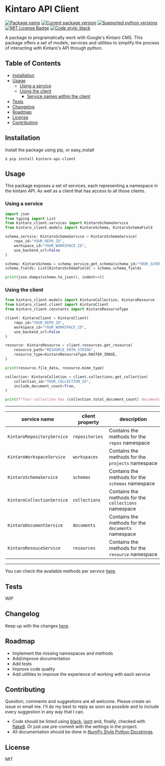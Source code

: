 # Kintaro API Client
[![Package name][package-name]][package-name] [![Current package version][curr-version-badge]][curr-version-badge] [![Supported python versions][python-version-badge]][python-version-badge] [![MIT License Badge][license-badge]][license] [![Code style: black][black-badge]](https://github.com/psf/black)

A package to programatically work with Google's Kintaro CMS.
This package offers a set of models, services and utilities to simplify the process of interacting with Kintaro's API through python.

## Table of Contents
* [Installation](#installation)
* [Usage](#usage)
    * [Using a service](#using-a-service)
    * [Using the client](#using-the-client)
        * [Service names within the client](#service-names-within-the-client)
* [Tests](#tests)
* [Changelog](#changelog)
* [Roadmap](#roadmap)
* [License](#license)
* [Contributing](#contributing)

## Installation
Install the package using pip, or easy_install
```shell
$ pip install kintaro-api-client
```

## Usage
This package exposes a set of services, each representing a namespace in the kintaro API.
As well as a client that has access to all those clients.

### Using a service
```python
import json
from typing import List
from kintaro_client.services import KintaroSchemaService
from kintaro_client.models import KintaroSchema, KintaroSchemaField

schema_service: KintaroSchemaService = KintaroSchemaService(
    repo_id="YOUR_REPO_ID",
    workspace_id="YOUR_WORKSPACE_ID",
    use_backend_url=False
)

schema: KintaroSchema = schema_service.get_schema(schema_id="YOUR_SCHEMA_ID")
schema_fields: List[KintaroSchemaField] = schema.schema_fields

print(json.dumps(schema.to_json(), indent=4))
```

### Using the client
```python
from kintaro_client.models import KintaroCollection, KintaroResource
from kintaro_client.client import KintaroClient
from kintaro_client.constants import KintaroResourceType

client: KintaroClient = KintaroClient(
    repo_id="YOUR_REPO_ID",
    workspace_id="YOUR_WORKSPACE_ID",
    use_backend_url=False
)

resource: KintaroResource = client.resources.get_resource(
    resource_path="RESOURCE_PATH_STRING",
    resource_type=KintaroResourceType.RASTER_IMAGE,
)

print(resource.file_data, resource.mime_type)

collection: KintaroColletion = client.collections.get_collection(
    collection_id="YOUR_COLLECTION_ID",
    include_document_count=True,
)

print(f"Your collection has {collection.total_document_count} documents.")
```
---

service name | client property | description
-------------|-----------------|------------
`KintaroRepositoryService` | `repositories` | Contains the methods for the `repos` namespace
`KintaroWorkspaceService` | `workspaces` | Contains the methods for the `projects` namespace
`KintaroSchemaService` | `schemas` | Contains the methods for the `schemas` namespace
`KintaroCollectionService` | `collections` | Contains the methods for the `collections` namespace
`KintaroDocumentService` | `documents` | Contains the methods for the `documents` namespace
`KintaroResouceService` | `resources` | Contains the methods for the `resource` namespace
--------------------------------------------
You can check the available methods per service [here](./docs/available-methods.md).


## Tests
WIP

## Changelog
Keep up with the changes [here](CHANGELOG.md).

## Roadmap
- Implement the missing namespaces and methods
- Add/improve documentation
- Add tests
- Improve code quality
- Add utilities to improve the experience of working with each service

## Contributing
Question, comments and suggestions are all welcome. Please create an issue or email me.
I'll do my best to reply as soon as possible and to include every suggestion in any way that I can.

- Code should be linted using [black](https://github.com/psf/black), [isort](https://github.com/PyCQA/isort) and, finally, checked with [flake8](https://github.com/PyCQA/flake8). Or just use pre-commit with the settings in the project.
- All documentation should be done in [NumPy Style Python Docstrings](https://sphinxcontrib-napoleon.readthedocs.io/en/latest/example_numpy.html).

## License
MIT

[package-name]: https://img.shields.io/badge/Kintaro%20API%20Client-teal.svg
[curr-version-badge]: https://img.shields.io/badge/version-0.1.1-green.svg
[python-version-badge]: https://img.shields.io/badge/python-%3E=%203.8-red.svg
[license]: ./LICENSE
[license-badge]: https://img.shields.io/badge/license-MIT-blue.svg
[black-badge]: https://img.shields.io/badge/code%20style-black-000000.svg

